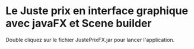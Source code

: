# Le Juste prix en interface graphique avec javaFX et Scene builder

Double cliquez sur le fichier JustePrixFX.jar pour lancer l'application.